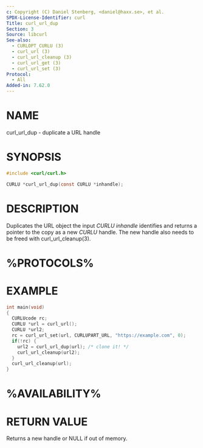 ```yaml
---
c: Copyright (C) Daniel Stenberg, <daniel@haxx.se>, et al.
SPDX-License-Identifier: curl
Title: curl_url_dup
Section: 3
Source: libcurl
See-also:
  - CURLOPT_CURLU (3)
  - curl_url (3)
  - curl_url_cleanup (3)
  - curl_url_get (3)
  - curl_url_set (3)
Protocol:
  - All
Added-in: 7.62.0
---
```


# NAME

curl_url_dup - duplicate a URL handle

# SYNOPSIS

~~~c
#include <curl/curl.h>

CURLU *curl_url_dup(const CURLU *inhandle);
~~~

# DESCRIPTION

Duplicates the URL object the input *CURLU* *inhandle* identifies and
returns a pointer to the copy as a new *CURLU* handle. The new handle also
needs to be freed with curl_url_cleanup(3).

# %PROTOCOLS%

# EXAMPLE

~~~c
int main(void)
{
  CURLUcode rc;
  CURLU *url = curl_url();
  CURLU *url2;
  rc = curl_url_set(url, CURLUPART_URL, "https://example.com", 0);
  if(!rc) {
    url2 = curl_url_dup(url); /* clone it! */
    curl_url_cleanup(url2);
  }
  curl_url_cleanup(url);
}
~~~

# %AVAILABILITY%

# RETURN VALUE

Returns a new handle or NULL if out of memory.
